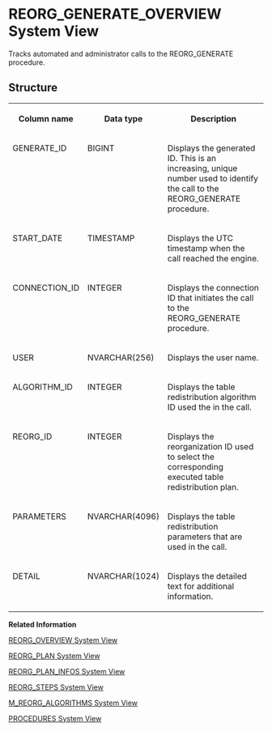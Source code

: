<!-- loio176f2576a2094def8f7b5a444d461464 -->

# REORG\_GENERATE\_OVERVIEW System View

Tracks automated and administrator calls to the REORG\_GENERATE procedure.



## Structure


<table>
<tr>
<th valign="top">

Column name



</th>
<th valign="top">

Data type



</th>
<th valign="top">

Description



</th>
</tr>
<tr>
<td valign="top">

GENERATE\_ID



</td>
<td valign="top">

BIGINT



</td>
<td valign="top">

Displays the generated ID. This is an increasing, unique number used to identify the call to the REORG\_GENERATE procedure.



</td>
</tr>
<tr>
<td valign="top">

START\_DATE



</td>
<td valign="top">

TIMESTAMP



</td>
<td valign="top">

Displays the UTC timestamp when the call reached the engine.



</td>
</tr>
<tr>
<td valign="top">

CONNECTION\_ID



</td>
<td valign="top">

INTEGER



</td>
<td valign="top">

Displays the connection ID that initiates the call to the REORG\_GENERATE procedure.



</td>
</tr>
<tr>
<td valign="top">

USER



</td>
<td valign="top">

NVARCHAR\(256\)



</td>
<td valign="top">

Displays the user name.



</td>
</tr>
<tr>
<td valign="top">

ALGORITHM\_ID



</td>
<td valign="top">

INTEGER



</td>
<td valign="top">

Displays the table redistribution algorithm ID used the in the call.



</td>
</tr>
<tr>
<td valign="top">

REORG\_ID



</td>
<td valign="top">

INTEGER



</td>
<td valign="top">

Displays the reorganization ID used to select the corresponding executed table redistribution plan.



</td>
</tr>
<tr>
<td valign="top">

PARAMETERS



</td>
<td valign="top">

NVARCHAR\(4096\)



</td>
<td valign="top">

Displays the table redistribution parameters that are used in the call.



</td>
</tr>
<tr>
<td valign="top">

DETAIL



</td>
<td valign="top">

NVARCHAR\(1024\)



</td>
<td valign="top">

Displays the detailed text for additional information.



</td>
</tr>
</table>

**Related Information**  


[REORG\_OVERVIEW System View](reorg-overview-system-view-20ccfa2.md "Provides an overview of landscape redistributions.")

[REORG\_PLAN System View](reorg-plan-system-view-20cd4f1.md "Provides current plan information for landscape reorganization.")

[REORG\_PLAN\_INFOS System View](reorg-plan-infos-system-view-20cd27f.md "Provides additional information about the current landscape reorganization plan.")

[REORG\_STEPS System View](reorg-steps-system-view-20cd6dd.md "Contains the executed or to be executed table redistribution plan items.")

[M\_REORG\_ALGORITHMS System View](../022-Monitoring-Views/m-reorg-algorithms-system-view-20b9ec5.md "Provides information about landscape redistribution algorithms.")

[PROCEDURES System View](procedures-system-view-20cc87c.md "Provides information about available stored procedures.")

